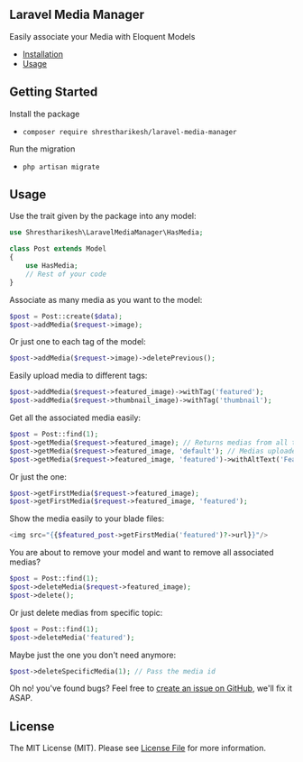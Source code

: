 ## Laravel Media Manager

Easily associate your Media with Eloquent Models

- [Installation](#Installation)
- [Usage](#Usage)


## Getting Started
Install the package

- `composer require shrestharikesh/laravel-media-manager`

Run the migration
- `php artisan migrate`

## Usage
Use the trait given by the package into any model:

```php
use Shrestharikesh\LaravelMediaManager\HasMedia;

class Post extends Model
{
    use HasMedia;
    // Rest of your code
}
```

Associate as many media as you want to the model:
```php
$post = Post::create($data);
$post->addMedia($request->image);
```
Or just one to each tag of the model:
```php
$post->addMedia($request->image)->deletePrevious();
```
Easily upload media to different tags:
```php
$post->addMedia($request->featured_image)->withTag('featured');
$post->addMedia($request->thumbnail_image)->withTag('thumbnail');
```
Get all the associated media easily:
```php
$post = Post::find(1);
$post->getMedia($request->featured_image); // Returns medias from all topics
$post->getMedia($request->featured_image, 'default'); // Medias uploaded without any tag
$post->getMedia($request->featured_image, 'featured')->withAltText('Featured Image');
```
Or just the one:
```php
$post->getFirstMedia($request->featured_image);
$post->getFirstMedia($request->featured_image, 'featured');
```

Show the media easily to your blade files:

```php
<img src="{{$featured_post->getFirstMedia('featured')?->url}}"/>
```

You are about to remove your model and want to remove all associated medias? 
```php
$post = Post::find(1);
$post->deleteMedia($request->featured_image);
$post->delete();
```
Or just delete medias from specific topic:
```php
$post = Post::find(1);
$post->deleteMedia('featured');
```
Maybe just the one you don't need anymore:
```php
$post->deleteSpecificMedia(1); // Pass the media id
```

Oh no! you've found bugs? Feel free to [create an issue on GitHub](https://github.com/shrestharikesh/laravel-media-manager/issues), we'll fix it ASAP.

## License

The MIT License (MIT). Please see [License File](LICENSE.md) for more information.
